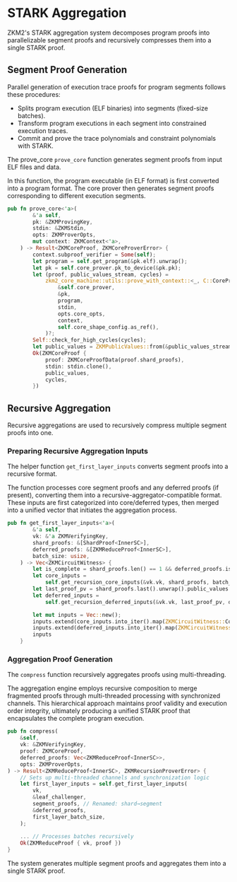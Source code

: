 # STARK Aggregation

ZKM2's STARK aggregation system decomposes program proofs into parallelizable segment proofs and recursively compresses them into a single STARK proof. 

## Segment Proof Generation

Parallel generation of execution trace proofs for program segments follows these procedures:

- Splits program execution (ELF binaries) into segments (fixed-size batches).
- Transform program executions in each segment into constrained execution traces.
- Commit and prove the trace polynomials and constraint polynomials with STARK. 

The prove_core `prove_core` function generates segment proofs from input ELF files and data.

In this function, the program executable (in ELF format) is first converted into a program format. The core prover then generates segment proofs corresponding to different execution segments.  

```rust
pub fn prove_core<'a>(
        &'a self,
        pk: &ZKMProvingKey,
        stdin: &ZKMStdin,
        opts: ZKMProverOpts,
        mut context: ZKMContext<'a>,
    ) -> Result<ZKMCoreProof, ZKMCoreProverError> {
        context.subproof_verifier = Some(self);
        let program = self.get_program(&pk.elf).unwrap();
        let pk = self.core_prover.pk_to_device(&pk.pk);
        let (proof, public_values_stream, cycles) =
            zkm2_core_machine::utils::prove_with_context::<_, C::CoreProver>(
                &self.core_prover,
                &pk,
                program,
                stdin,
                opts.core_opts,
                context,
                self.core_shape_config.as_ref(),
            )?;
        Self::check_for_high_cycles(cycles);
        let public_values = ZKMPublicValues::from(&public_values_stream);
        Ok(ZKMCoreProof {
            proof: ZKMCoreProofData(proof.shard_proofs),
            stdin: stdin.clone(),
            public_values,
            cycles,
        })
```

## Recursive Aggregation

Recursive aggregations are used to recursively compress multiple segment proofs into one.

### Preparing Recursive Aggregation Inputs

The helper function `get_first_layer_inputs` converts segment proofs into a recursive format.

The function processes core segment proofs and any deferred proofs (if present), converting them into a recursive-aggregator-compatible format. These inputs are first categorized into ​core/deferred types, then merged into a unified vector that initiates the aggregation process.

```rust
pub fn get_first_layer_inputs<'a>(
        &'a self,
        vk: &'a ZKMVerifyingKey,
        shard_proofs: &[ShardProof<InnerSC>],
        deferred_proofs: &[ZKMReduceProof<InnerSC>],
        batch_size: usize,
    ) -> Vec<ZKMCircuitWitness> {
        let is_complete = shard_proofs.len() == 1 && deferred_proofs.is_empty();
        let core_inputs =
            self.get_recursion_core_inputs(&vk.vk, shard_proofs, batch_size, is_complete);
        let last_proof_pv = shard_proofs.last().unwrap().public_values.as_slice().borrow();
        let deferred_inputs =
            self.get_recursion_deferred_inputs(&vk.vk, last_proof_pv, deferred_proofs, batch_size);

        let mut inputs = Vec::new();
        inputs.extend(core_inputs.into_iter().map(ZKMCircuitWitness::Core));
        inputs.extend(deferred_inputs.into_iter().map(ZKMCircuitWitness::Deferred));
        inputs
    }
```

### Aggregation Proof Generation

The `compress` function recursively aggregates proofs using multi-threading.

The aggregation engine employs recursive composition to merge fragmented proofs through multi-threaded processing with synchronized channels. This hierarchical approach maintains proof validity and execution order integrity, ultimately producing a unified STARK proof that encapsulates the complete program execution. 

```rust
pub fn compress(
    &self,
    vk: &ZKMVerifyingKey,             
    proof: ZKMCoreProof,              
    deferred_proofs: Vec<ZKMReduceProof<InnerSC>>, 
    opts: ZKMProverOpts,              
) -> Result<ZKMReduceProof<InnerSC>, ZKMRecursionProverError> {
    // Sets up multi-threaded channels and synchronization logic
    let first_layer_inputs = self.get_first_layer_inputs(
        vk,
        &leaf_challenger,
        segment_proofs, // Renamed: shard→segment
        &deferred_proofs,
        first_layer_batch_size,
    );
    
    ... // Processes batches recursively
    Ok(ZKMReduceProof { vk, proof })
}
```

The system generates multiple ​segment proofs and aggregates them into a single STARK proof.